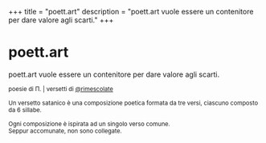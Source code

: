 +++
title = "poett.art"
description = "poett.art vuole essere un contenitore per dare valore agli scarti."
+++

# poett.art

poett.art vuole essere un contenitore per dare valore agli scarti.

<small>poesie di Π. | versetti di <a href="https://instagram.com/rimescolate" target="_blank" rel="noreferrer noopener nofollow">@rimescolate</a></small>

<small>Un versetto satanico è una composizione poetica formata da tre versi, ciascuno composto da 6 sillabe.</small>

<small>Ogni composizione è ispirata ad un singolo verso comune.<br>Seppur accomunate, non sono collegate.</small>
